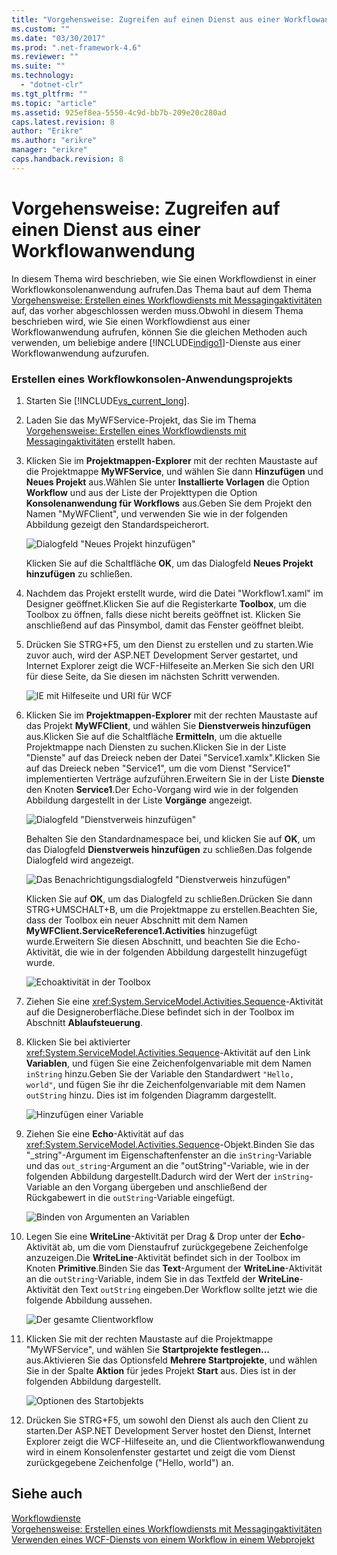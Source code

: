 ```yaml
---
title: "Vorgehensweise: Zugreifen auf einen Dienst aus einer Workflowanwendung | Microsoft Docs"
ms.custom: ""
ms.date: "03/30/2017"
ms.prod: ".net-framework-4.6"
ms.reviewer: ""
ms.suite: ""
ms.technology: 
  - "dotnet-clr"
ms.tgt_pltfrm: ""
ms.topic: "article"
ms.assetid: 925ef8ea-5550-4c9d-bb7b-209e20c280ad
caps.latest.revision: 8
author: "Erikre"
ms.author: "erikre"
manager: "erikre"
caps.handback.revision: 8
---
```

# Vorgehensweise: Zugreifen auf einen Dienst aus einer Workflowanwendung
In diesem Thema wird beschrieben, wie Sie einen Workflowdienst in einer Workflowkonsolenanwendung aufrufen.Das Thema baut auf dem Thema [Vorgehensweise: Erstellen eines Workflowdiensts mit Messagingaktivitäten](../../../../docs/framework/wcf/feature-details/how-to-create-a-workflow-service-with-messaging-activities.md) auf, das vorher abgeschlossen werden muss.Obwohl in diesem Thema beschrieben wird, wie Sie einen Workflowdienst aus einer Workflowanwendung aufrufen, können Sie die gleichen Methoden auch verwenden, um beliebige andere [!INCLUDE[indigo1](../../../../includes/indigo1-md.md)]\-Dienste aus einer Workflowanwendung aufzurufen.  
  
### Erstellen eines Workflowkonsolen\-Anwendungsprojekts  
  
1.  Starten Sie [!INCLUDE[vs_current_long](../../../../includes/vs-current-long-md.md)].  
  
2.  Laden Sie das MyWFService\-Projekt, das Sie im Thema [Vorgehensweise: Erstellen eines Workflowdiensts mit Messagingaktivitäten](../../../../docs/framework/wcf/feature-details/how-to-create-a-workflow-service-with-messaging-activities.md) erstellt haben.  
  
3.  Klicken Sie im **Projektmappen\-Explorer** mit der rechten Maustaste auf die Projektmappe **MyWFService**, und wählen Sie dann **Hinzufügen** und **Neues Projekt** aus.Wählen Sie unter **Installierte Vorlagen** die Option **Workflow** und aus der Liste der Projekttypen die Option **Konsolenanwendung für Workflows** aus.Geben Sie dem Projekt den Namen "MyWFClient", und verwenden Sie wie in der folgenden Abbildung gezeigt den Standardspeicherort.  
  
     ![Dialogfeld "Neues Projekt hinzufügen"](../../../../docs/framework/wcf/feature-details/media/addnewprojectdlg.JPG "AddNewProjectDlg")  
  
     Klicken Sie auf die Schaltfläche **OK**, um das Dialogfeld **Neues Projekt hinzufügen** zu schließen.  
  
4.  Nachdem das Projekt erstellt wurde, wird die Datei "Workflow1.xaml" im Designer geöffnet.Klicken Sie auf die Registerkarte **Toolbox**, um die Toolbox zu öffnen, falls diese nicht bereits geöffnet ist. Klicken Sie anschließend auf das Pinsymbol, damit das Fenster geöffnet bleibt.  
  
5.  Drücken Sie STRG\+F5, um den Dienst zu erstellen und zu starten.Wie zuvor auch, wird der ASP.NET Development Server gestartet, und Internet Explorer zeigt die WCF\-Hilfeseite an.Merken Sie sich den URI für diese Seite, da Sie diesen im nächsten Schritt verwenden.  
  
     ![IE mit Hilfeseite und URI für WCF](../../../../docs/framework/wcf/feature-details/media/iewcfhelppagewuri.JPG "IEWCFHelpPageWURI")  
  
6.  Klicken Sie im **Projektmappen\-Explorer** mit der rechten Maustaste auf das Projekt **MyWFClient**, und wählen Sie **Dienstverweis hinzufügen** aus.Klicken Sie auf die Schaltfläche **Ermitteln**, um die aktuelle Projektmappe nach Diensten zu suchen.Klicken Sie in der Liste "Dienste" auf das Dreieck neben der Datei "Service1.xamlx".Klicken Sie auf das Dreieck neben "Service1", um die vom Dienst "Service1" implementierten Verträge aufzuführen.Erweitern Sie in der Liste **Dienste** den Knoten **Service1**.Der Echo\-Vorgang wird wie in der folgenden Abbildung dargestellt in der Liste **Vorgänge** angezeigt.  
  
     ![Dialogfeld "Dienstverweis hinzufügen"](../../../../docs/framework/wcf/feature-details/media/addservicereference.JPG "AddServiceReference")  
  
     Behalten Sie den Standardnamespace bei, und klicken Sie auf **OK**, um das Dialogfeld **Dienstverweis hinzufügen** zu schließen.Das folgende Dialogfeld wird angezeigt.  
  
     ![Das Benachrichtigungsdialogfeld "Dienstverweis hinzufügen"](../../../../docs/framework/wcf/feature-details/media/asrdlg.JPG "ASRDlg")  
  
     Klicken Sie auf **OK**, um das Dialogfeld zu schließen.Drücken Sie dann STRG\+UMSCHALT\+B, um die Projektmappe zu erstellen.Beachten Sie, dass der Toolbox ein neuer Abschnitt mit dem Namen **MyWFClient.ServiceReference1.Activities** hinzugefügt wurde.Erweitern Sie diesen Abschnitt, und beachten Sie die Echo\-Aktivität, die wie in der folgenden Abbildung dargestellt hinzugefügt wurde.  
  
     ![Echoaktivität in der Toolbox](../../../../docs/framework/wcf/feature-details/media/echoactivity.JPG "EchoActivity")  
  
7.  Ziehen Sie eine <xref:System.ServiceModel.Activities.Sequence>\-Aktivität auf die Designeroberfläche.Diese befindet sich in der Toolbox im Abschnitt **Ablaufsteuerung**.  
  
8.  Klicken Sie bei aktivierter <xref:System.ServiceModel.Activities.Sequence>\-Aktivität auf den Link **Variablen**, und fügen Sie eine Zeichenfolgenvariable mit dem Namen `inString` hinzu.Geben Sie der Variable den Standardwert `"Hello, world"`, und fügen Sie ihr die Zeichenfolgenvariable mit dem Namen `outString` hinzu. Dies ist im folgenden Diagramm dargestellt.  
  
     ![Hinzufügen einer Variable](../../../../docs/framework/wcf/feature-details/media/instringvar.JPG "inStringVar")  
  
9. Ziehen Sie eine **Echo**\-Aktivität auf das <xref:System.ServiceModel.Activities.Sequence>\-Objekt.Binden Sie das "\_string"\-Argument im Eigenschaftenfenster an die `inString`\-Variable und das `out_string`\-Argument an die "outString"\-Variable, wie in der folgenden Abbildung dargestellt.Dadurch wird der Wert der `inString`\-Variable an den Vorgang übergeben und anschließend der Rückgabewert in die `outString`\-Variable eingefügt.  
  
     ![Binden von Argumenten an Variablen](../../../../docs/framework/wcf/feature-details/media/argumentbind.JPG "ArgumentBind")  
  
10. Legen Sie eine **WriteLine**\-Aktivität per Drag & Drop  unter der **Echo**\-Aktivität ab, um die vom Dienstaufruf zurückgegebene Zeichenfolge anzuzeigen.Die **WriteLine**\-Aktivität befindet sich in der Toolbox im Knoten **Primitive**.Binden Sie das **Text**\-Argument der **WriteLine**\-Aktivität an die `outString`\-Variable, indem Sie in das Textfeld der **WriteLine**\-Aktivität den Text `outString` eingeben.Der Workflow sollte jetzt wie die folgende Abbildung aussehen.  
  
     ![Der gesamte Clientworkflow](../../../../docs/framework/wcf/feature-details/media/completeclientwf.JPG "CompleteClientWF")  
  
11. Klicken Sie mit der rechten Maustaste auf die Projektmappe "MyWFService", und wählen Sie **Startprojekte festlegen...** aus.Aktivieren Sie das Optionsfeld **Mehrere Startprojekte**, und wählen Sie in der Spalte **Aktion** für jedes Projekt **Start** aus. Dies ist in der folgenden Abbildung dargestellt.  
  
     ![Optionen des Startobjekts](../../../../docs/framework/wcf/feature-details/media/startupprojects.JPG "StartupProjects")  
  
12. Drücken Sie STRG\+F5, um sowohl den Dienst als auch den Client zu starten.Der ASP.NET Development Server hostet den Dienst, Internet Explorer zeigt die WCF\-Hilfeseite an, und die Clientworkflowanwendung wird in einem Konsolenfenster gestartet und zeigt die vom Dienst zurückgegebene Zeichenfolge \("Hello, world"\) an.  
  
## Siehe auch  
 [Workflowdienste](../../../../docs/framework/wcf/feature-details/workflow-services.md)   
 [Vorgehensweise: Erstellen eines Workflowdiensts mit Messagingaktivitäten](../../../../docs/framework/wcf/feature-details/how-to-create-a-workflow-service-with-messaging-activities.md)   
 [Verwenden eines WCF\-Diensts von einem Workflow in einem Webprojekt](http://go.microsoft.com/fwlink/?LinkId=207725)